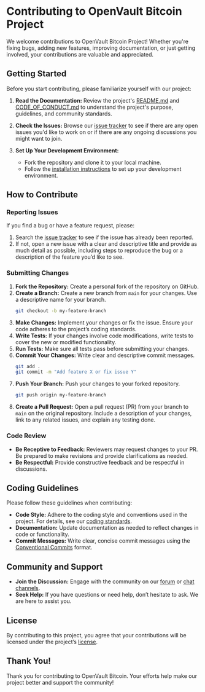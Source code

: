 # Contributing to OpenVault Bitcoin Project

We welcome contributions to OpenVault Bitcoin Project! Whether you're fixing bugs, adding new features, improving documentation, or just getting involved, your contributions are valuable and appreciated.

## Getting Started

Before you start contributing, please familiarize yourself with our project:

1. **Read the Documentation:** Review the project's [README.md](README.md) and [CODE_OF_CONDUCT.md](CODE_OF_CONDUCT.md) to understand the project's purpose, guidelines, and community standards.

2. **Check the Issues:** Browse our [issue tracker](https://github.com/sagungargs15/openvault/issues) to see if there are any open issues you'd like to work on or if there are any ongoing discussions you might want to join.

3. **Set Up Your Development Environment:**
   - Fork the repository and clone it to your local machine.
   - Follow the [installation instructions](docs/INSTALL.md) to set up your development environment.

## How to Contribute

### Reporting Issues

If you find a bug or have a feature request, please:
1. Search the [issue tracker](https://github.com/sagungargs15/openvault/issues) to see if the issue has already been reported.
2. If not, open a new issue with a clear and descriptive title and provide as much detail as possible, including steps to reproduce the bug or a description of the feature you’d like to see.

### Submitting Changes

1. **Fork the Repository:** Create a personal fork of the repository on GitHub.
2. **Create a Branch:** Create a new branch from `main` for your changes. Use a descriptive name for your branch.
   ```sh
   git checkout -b my-feature-branch
   ```
3. **Make Changes:** Implement your changes or fix the issue. Ensure your code adheres to the project’s coding standards.
4. **Write Tests:** If your changes involve code modifications, write tests to cover the new or modified functionality.
5. **Run Tests:** Make sure all tests pass before submitting your changes.
6. **Commit Your Changes:** Write clear and descriptive commit messages. 
   ```sh
   git add .
   git commit -m "Add feature X or fix issue Y"
   ```
7. **Push Your Branch:** Push your changes to your forked repository.
   ```sh
   git push origin my-feature-branch
   ```
8. **Create a Pull Request:** Open a pull request (PR) from your branch to `main` on the original repository. Include a description of your changes, link to any related issues, and explain any testing done.

### Code Review

- **Be Receptive to Feedback:** Reviewers may request changes to your PR. Be prepared to make revisions and provide clarifications as needed.
- **Be Respectful:** Provide constructive feedback and be respectful in discussions.

## Coding Guidelines

Please follow these guidelines when contributing:

- **Code Style:** Adhere to the coding style and conventions used in the project. For details, see our [coding standards](docs/CODING_STANDARDS.md).
- **Documentation:** Update documentation as needed to reflect changes in code or functionality.
- **Commit Messages:** Write clear, concise commit messages using the [Conventional Commits](https://www.conventionalcommits.org/en/v1.0.0/) format.

## Community and Support

- **Join the Discussion:** Engage with the community on our [forum](https://forum.your-project.com) or [chat channels](https://chat.your-project.com).
- **Seek Help:** If you have questions or need help, don’t hesitate to ask. We are here to assist you.

## License

By contributing to this project, you agree that your contributions will be licensed under the project’s [license](LICENSE).

## Thank You!

Thank you for contributing to OpenVault Bitcoin. Your efforts help make our project better and support the community!
